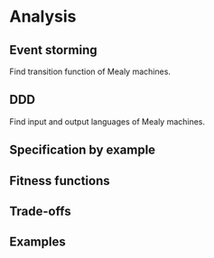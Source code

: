 # Analysis

## Event storming

Find transition function of Mealy machines.

## DDD

Find input and output languages of Mealy machines.

## Specification by example

## Fitness functions

## Trade-offs

## Examples
